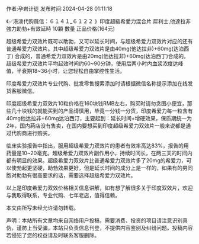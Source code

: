 <p>作者:孕岩计徒 发布时间:2024-04-28 01:11:18</p>
<p>《✅港澳代购薇信：６１４１_６１２２ 》印度超級希愛力混合片 犀利士,他達拉非 強力助勃+有效延時 10顆 數量 正品价格(164元) </p>
									<p>超级希爱力双效片既可以助勃，又可以延长时间，与超级希爱力双效片对应的还有普通希爱力双效片。其中超级希爱力双效片是由40mg(他达拉非)+60mg(达泊西丁) 合成的，普通希爱力双效片是由20mg(他达拉非)+60mg(达泊西丁)合成的。超级希爱力双效片平均起效时间约60~90分钟，使用后两小时内血浆浓度达峰值，半衰期18~36小时，让您轻松自由掌控性生活。</p><p>印度希爱力双效片专业代购、批发零售搜索添加时请根据微信名称提示添加在线发货客服微信。</p><p></p><p>印度超级希爱力双效片10粒价格在160块钱RMB左右，购买时请勿贪图小便宜，那些几十块钱的就能买到的产品请慎用，毕竟一分钱一分货，印度希爱力每一粒含有40mg他达拉非+60mg达泊西汀，主要起到：延长时间+增硬效果，保质期统一为2年，国内葯店没有售卖，在国内要想买到印度超级希爱力双效片一般来说都是通过代购商进行购买。</p><p>临床实验报告中指出，服用超级希爱力双效片的患者有效率高达83%，报告的用药量是10~20毫克。超级希爱力双效片副作用小，持续时间长，在两三天的时间内都有明显的效果。超级希爱力双效片比普通希爱力双效片多了20mg的希爱力，可以使勃起更坚硬，助勃效果更好，但是延长时间的成分上是一样的，如果有的男同胞对助勃有很高要求的话，需要选择超级希爱力双效片。</p><p>以上是印度希爱力双效价格相关信息讲解，如有想了解很多关于印度双效片，欢迎与我取得联系，专业代购、七年老店，值得信赖。</p><p>本文由所写未经允许请勿转载。</p>				声明：本站所有文章均来自网络用户投稿，需要消费、投资的项目请注意识别真伪，谨防上当受骗，本站只负责信息刊登，不提供内容鉴别及纠纷问题。投稿内容若侵犯了您的权益请及时联系客服删除。				
